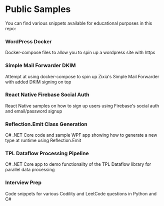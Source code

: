 # Public Samples
You can find various snippets available for educational purposes in this repo:
### WordPress Docker
Docker-compose files to allow you to spin up a wordpress site with https
### Simple Mail Forwarder DKIM
Attempt at using docker-compose to spin up Zixia's Simple Mail Forwarder with added DKIM signing on top
### React Native Firebase Social Auth
React Native samples on how to sign up users using Firebase's social auth and email/password signup
### Reflection.Emit Class Generation
C# .NET Core code and sample WPF app showing how to generate a new type at runtime using Reflection.Emit
### TPL Dataflow Processing Pipeline
C# .NET Core app to demo functionality of the TPL Dataflow library for parallel data processing
### Interview Prep
Code snippets for various Codility and LeetCode questions in Python and C#

